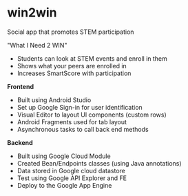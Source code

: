 # win2win
Social app that promotes STEM participation

"What I Need 2 WIN"

- Students can look at STEM events and enroll in them 
- Shows what your peers are enrolled in 
- Increases SmartScore with participation

**Frontend**
- Built using Android Studio
- Set up Google Sign-in for user identification
- Visual Editor to layout UI components (custom rows)
- Android Fragments used for tab layout
- Asynchronous tasks to call back end methods

**Backend**
- Built using Google Cloud Module
- Created Bean/Endpoints classes (using Java annotations)
- Data stored in Google cloud datastore
- Test using Google API Explorer and FE 
- Deploy to the Google App Engine 

